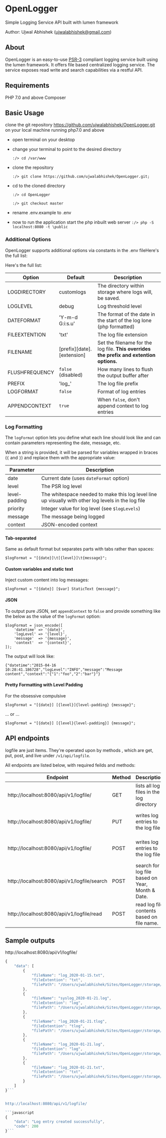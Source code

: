 # OpenLogger
Simple Logging Service API built with lumen framework

Author: Ujwal Abhishek (ujwalabhishek@gmail.com)

## About

OpenLogger is an easy-to-use [PSR-3](https://github.com/php-fig/fig-standards/blob/master/accepted/PSR-3-logger-interface.md)
compliant logging service built using the lumen framework. It offers file based centralized logging service. The service exposes
read write and search capabilities via a restful API.

## Requirements

PHP 7.0 and above
Composer


## Basic Usage
clone the git repository https://github.com/ujwalabhishek/OpenLogger.git on your local machine running php7.0 and above

* open terminal on your desktop 
* change your terminal to point to the desired directory

    ```:/> cd /var/www```

* clone the repository 

    ```:/> git clone https://github.com/ujwalabhishek/OpenLogger.git;```
* cd to the cloned directory 

    ```:/> cd OpenLogger```

    ```:/> git checkout master```
* rename .env.example to .env
* now to run the application start the php inbuilt web server 
    ```:/> php -S localhost:8080 -t \public```

### Additional Options

OpenLogger supports additional options via constants in the .env fileHere's the full list:

Here's the full list:

| Option | Default | Description |
| ------ | ------- | ----------- |
| LOGDIRECTORY | customlogs | The directory within storage where logs will, be saved.
| LOGLEVEL | debug | Log threshold level
| DATEFORMAT | 'Y-m-d G:i:s.u' | The format of the date in the start of the log lone (php formatted) |
| FILEEXTENTION | 'txt' | The log file extension |
| FILENAME | [prefix][date].[extension] | Set the filename for the log file. **This overrides the prefix and extention options.** |
| FLUSHFREQUENCY | `false` (disabled) | How many lines to flush the output buffer after |
| PREFIX  | 'log_' | The log file prefix |
| LOGFORMAT | `false` | Format of log entries |
| APPENDCONTEXT | `true` | When `false`, don't append context to log entries |

### Log Formatting

The `logFormat` option lets you define what each line should look like and can contain parameters representing the date, message, etc.

When a string is provided, it will be parsed for variables wrapped in braces (`{` and `}`) and replace them with the appropriate value:

| Parameter | Description |
| --------- | ----------- |
| date | Current date (uses `dateFormat` option) |
| level | The PSR log level |
| level-padding | The whitespace needed to make this log level line up visually with other log levels in the log file |
| priority | Integer value for log level (see `$logLevels`) |
| message | The message being logged |
| context | JSON-encoded context |

#### Tab-separated

Same as default format but separates parts with tabs rather than spaces:

    $logFormat = "[{date}]\t[{level}]\t{message}";

#### Custom variables and static text

Inject custom content into log messages:

    $logFormat = "[{date}] [$var] StaticText {message}";

#### JSON

To output pure JSON, set `appendContext` to `false` and provide something like the below as the value of the `logFormat` option:

```
$logFormat = json_encode([
    'datetime' => '{date}',
    'logLevel' => '{level}',
    'message'  => '{message}',
    'context'  => '{context}',
]);
```

The output will look like:

    {"datetime":"2015-04-16 10:28:41.186728","logLevel":"INFO","message":"Message content","context":"{"1":"foo","2":"bar"}"}
    
#### Pretty Formatting with Level Padding

For the obsessive compulsive

    $logFormat = "[{date}] [{level}]{level-padding} {message}";

... or ...

    $logFormat = "[{date}] [{level}{level-padding}] {message}";

## API endpoints

logfile are just items. They're operated upon by methods , which are get, put, post, and live under `/v1/api/logfile`.

All endpoints are listed below, with required feilds and methods:

Endpoint  | Method | Description | Feilds
------|------------|---------|-------------
http://localhost:8080/api/v1/logfile/ | GET | lists all log files in the log directory |
http://localhost:8080/api/v1/logfile/ | PUT | writes log entries to the log file | errortype, message, context (array)
http://localhost:8080/api/v1/logfile/ | POST | writes log entries to the log file | errortype, message, context (array)
http://localhost:8080/api/v1/logfile/search | POST | search for log file based on Year, Month & Date. | year, month, day
http://localhost:8080/api/v1/logfile/read | POST | read log file contents based on file name. | filename


## Sample outputs
http://localhost:8080/api/v1/logfile/

```javascript
{
    "data": [
        {
            "fileName": "log_2020-01-15.txt",
            "fileExtention": "txt",
            "filePath": "/Users/ujwalabhishek/Sites/OpenLogger/storage/customlogs/log_2020-01-15.txt"
        },
        {
            "fileName": "syslog_2020-01-21.log",
            "fileExtention": "log",
            "filePath": "/Users/ujwalabhishek/Sites/OpenLogger/storage/customlogs/syslog_2020-01-21.log"
        },
        {
            "fileName": "log_2020-01-21.tlog",
            "fileExtention": "tlog",
            "filePath": "/Users/ujwalabhishek/Sites/OpenLogger/storage/customlogs/log_2020-01-21.tlog"
        },
        {
            "fileName": "log_2020-01-21.log",
            "fileExtention": "log",
            "filePath": "/Users/ujwalabhishek/Sites/OpenLogger/storage/customlogs/log_2020-01-21.log"
        },
        {
            "fileName": "log_2020-01-21.txt",
            "fileExtention": "txt",
            "filePath": "/Users/ujwalabhishek/Sites/OpenLogger/storage/customlogs/log_2020-01-21.txt"
        }
    ]
}```


http://localhost:8080/api/v1/logfile/

```javascript
{
    "data": "Log entry created successfully",
    "code": 200
}```